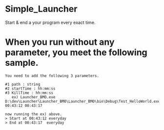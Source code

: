 # Simple_Launcher
Start &amp; end a your program every exact time.

When you run without any parameter, you meet the following sample.
================================================
```
You need to add the following 3 parameters.

#1 path : string
#2 startTime : hh:mm:ss
#3 KillTime : hh:mm:ss
   ex) Launcher_BMO.exe D:\dev\Launcher\Launcher_BMO\Launcher_BMO\bin\Debug\Test_HelloWorld.exe 00:43:12 00:43:17

now running the ex) above.
> Start at 00:43:12 everyday
> End at 00:43:17  everyday
```
